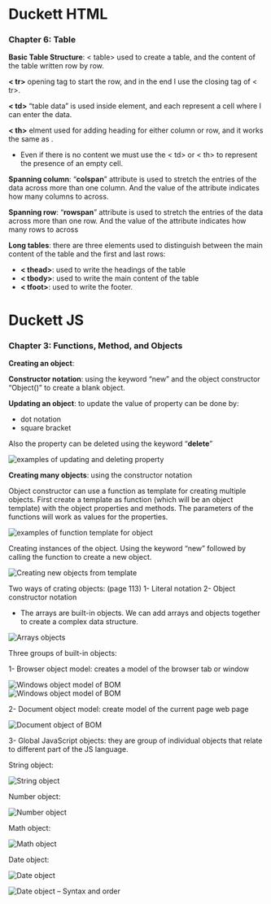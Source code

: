 # Duckett HTML

### Chapter 6: Table

**Basic Table Structure**: < table> used to create a table, and the content of the table written row by row.

**< tr>** opening tag to start the row, and in the end I use the closing tag of < tr>. <br>

**< td>** “table data” is used inside <tr> element, and each <td> represent a cell where I can enter the data.<br>

**< th>** elment used for adding heading for either column or row, and it works the same as <td>. 


- Even if there is no content we must use the < td> or < th> to represent the presence of an empty cell.

**Spanning column**: “**colspan**” attribute is used to stretch the entries of the data across more than one column. And the value of the attribute indicates how many columns to across.<br>

**Spanning row**: “**rowspan**” attribute is used to stretch the entries of the data across more than one row. And the value of the attribute indicates how many rows to across

**Long tables**: there are three elements used to distinguish between the main content of the table and the first and last rows:
 -	**< thead>**: used to write the headings of the table
 -	**< tbody>**: used to write the main content of the table
 -	**< tfoot>**: used to write the footer.






# Duckett JS

### Chapter 3: Functions, Method, and Objects

**Creating an object**: 
 
 **Constructor notation**: using the keyword “new” and the object constructor “Object()” to create a blank object.

**Updating an object**: to update the value of property can be done by:
 -	dot notation 
 -	square bracket

Also the property can be deleted using the keyword “**delete**”<br>


![examples of updating and deleting property](../img/class07/example-of-updating-deleting-property.jpg)


**Creating many objects**: using the constructor notation<br>

Object constructor can use a function as template for creating multiple objects.
First create a template as function (which will be an object template) with the object properties and methods. The parameters of the functions will work as values for the properties.


![examples of function template for object](../img/class07/function-template-for-an-object.jpg)<br>


Creating instances of the object. Using the keyword “new” followed by calling the function to create a new object.


![Creating new objects from template](../img/class07/creating-new-object-from-template.jpg)<br>



Two ways of crating objects: (page 113)
 1-	Literal notation
 2-	Object constructor notation




- The arrays are built-in objects. We can add arrays and objects together to create a complex data structure.


![Arrays objects](../img/class07/arrays-and-objects.jpg)


Three groups of built-in objects:

 1-	Browser object model: creates a model of the browser tab or window<br>


![Windows object model of BOM](../img/class07/Windows-object-broswerObject.jpg)<br>
![Windows object model of BOM](../img/class07/windowsObjectModel-browserObjectModel.jpg)<br>



 2-	Document object model: create model of the current page web page



![Document object of BOM](../img/class07/DocumnetObject-ofDOM.jpg)<br>



 3-	Global JavaScript objects: they are group of individual objects that relate to different part of the JS language.<br>


String object:


![String object](../img/class07/String-Object.jpg)<br>



Number object:


![Number object](../img/class07/Number-object.jpg)<br>



Math object:


![Math object](../img/class07/mathh-object.jpg)<br>



Date object:


![Date object](../img/class07/Date-Object.jpg)<br>


![Date object – Syntax and order](../img/class07/order-syntax-for-date-time.jpg)



